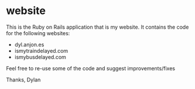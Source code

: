 website
=======

This is the Ruby on Rails application that is my website. It contains the code for the following websites:

* dyl.anjon.es
* ismytraindelayed.com
* ismybusdelayed.com

Feel free to re-use some of the code and suggest improvements/fixes

Thanks,
Dylan
